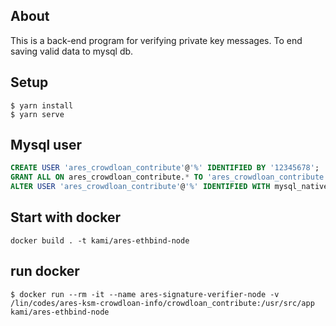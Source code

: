 ## About
This is a back-end program for verifying private key messages.
To end saving valid data to mysql db.
## Setup 
```
$ yarn install
$ yarn serve
```


## Mysql user
```sql
CREATE USER 'ares_crowdloan_contribute'@'%' IDENTIFIED BY '12345678';
GRANT ALL ON ares_crowdloan_contribute.* TO 'ares_crowdloan_contribute'@'%';
ALTER USER 'ares_crowdloan_contribute'@'%' IDENTIFIED WITH mysql_native_password BY '12345678';
```

## Start with docker 
```angular2html
docker build . -t kami/ares-ethbind-node
```

## run docker 
```angular2html
$ docker run --rm -it --name ares-signature-verifier-node -v /lin/codes/ares-ksm-crowdloan-info/crowdloan_contribute:/usr/src/app kami/ares-ethbind-node
```
